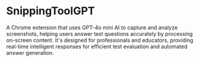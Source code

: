 # SnippingToolGPT
A Chrome extension that uses GPT-4o mini AI to capture and analyze screenshots, helping users answer test questions accurately by processing on-screen content. It's designed for professionals and educators, providing real-time intelligent responses for efficient test evaluation and automated answer generation.
